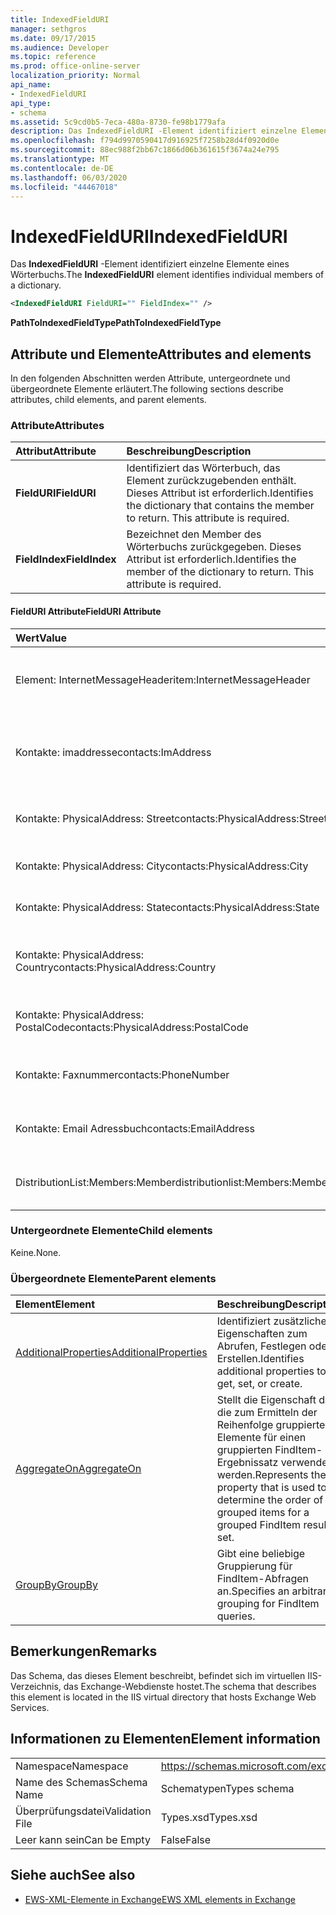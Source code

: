 ```yaml
---
title: IndexedFieldURI
manager: sethgros
ms.date: 09/17/2015
ms.audience: Developer
ms.topic: reference
ms.prod: office-online-server
localization_priority: Normal
api_name:
- IndexedFieldURI
api_type:
- schema
ms.assetid: 5c9cd0b5-7eca-480a-8730-fe98b1779afa
description: Das IndexedFieldURI -Element identifiziert einzelne Elemente eines Wörterbuchs.
ms.openlocfilehash: f794d9970590417d916925f7258b28d4f0920d0e
ms.sourcegitcommit: 88ec988f2bb67c1866d06b361615f3674a24e795
ms.translationtype: MT
ms.contentlocale: de-DE
ms.lasthandoff: 06/03/2020
ms.locfileid: "44467018"
---
```

# <a name="indexedfielduri"></a><span data-ttu-id="2848b-103">IndexedFieldURI</span><span class="sxs-lookup"><span data-stu-id="2848b-103">IndexedFieldURI</span></span>

<span data-ttu-id="2848b-104">Das **IndexedFieldURI** -Element identifiziert einzelne Elemente eines Wörterbuchs.</span><span class="sxs-lookup"><span data-stu-id="2848b-104">The **IndexedFieldURI** element identifies individual members of a dictionary.</span></span> 
  
```xml
<IndexedFieldURI FieldURI="" FieldIndex="" />
```

 <span data-ttu-id="2848b-105">**PathToIndexedFieldType**</span><span class="sxs-lookup"><span data-stu-id="2848b-105">**PathToIndexedFieldType**</span></span>
## <a name="attributes-and-elements"></a><span data-ttu-id="2848b-106">Attribute und Elemente</span><span class="sxs-lookup"><span data-stu-id="2848b-106">Attributes and elements</span></span>

<span data-ttu-id="2848b-107">In den folgenden Abschnitten werden Attribute, untergeordnete und übergeordnete Elemente erläutert.</span><span class="sxs-lookup"><span data-stu-id="2848b-107">The following sections describe attributes, child elements, and parent elements.</span></span>
  
### <a name="attributes"></a><span data-ttu-id="2848b-108">Attribute</span><span class="sxs-lookup"><span data-stu-id="2848b-108">Attributes</span></span>

|<span data-ttu-id="2848b-109">**Attribut**</span><span class="sxs-lookup"><span data-stu-id="2848b-109">**Attribute**</span></span>|<span data-ttu-id="2848b-110">**Beschreibung**</span><span class="sxs-lookup"><span data-stu-id="2848b-110">**Description**</span></span>|
|:-----|:-----|
|<span data-ttu-id="2848b-111">**FieldURI**</span><span class="sxs-lookup"><span data-stu-id="2848b-111">**FieldURI**</span></span> <br/> |<span data-ttu-id="2848b-p101">Identifiziert das Wörterbuch, das Element zurückzugebenden enthält. Dieses Attribut ist erforderlich.</span><span class="sxs-lookup"><span data-stu-id="2848b-p101">Identifies the dictionary that contains the member to return. This attribute is required.</span></span>  <br/> |
|<span data-ttu-id="2848b-114">**FieldIndex**</span><span class="sxs-lookup"><span data-stu-id="2848b-114">**FieldIndex**</span></span> <br/> |<span data-ttu-id="2848b-p102">Bezeichnet den Member des Wörterbuchs zurückgegeben. Dieses Attribut ist erforderlich.</span><span class="sxs-lookup"><span data-stu-id="2848b-p102">Identifies the member of the dictionary to return. This attribute is required.</span></span>  <br/> |
   
#### <a name="fielduri-attribute"></a><span data-ttu-id="2848b-117">FieldURI Attribute</span><span class="sxs-lookup"><span data-stu-id="2848b-117">FieldURI Attribute</span></span>

|<span data-ttu-id="2848b-118">**Wert**</span><span class="sxs-lookup"><span data-stu-id="2848b-118">**Value**</span></span>|<span data-ttu-id="2848b-119">**Beschreibung**</span><span class="sxs-lookup"><span data-stu-id="2848b-119">**Description**</span></span>|
|:-----|:-----|
|<span data-ttu-id="2848b-120">Element: InternetMessageHeader</span><span class="sxs-lookup"><span data-stu-id="2848b-120">item:InternetMessageHeader</span></span>  <br/> |<span data-ttu-id="2848b-121">Der Nachrichtenkopf eines Elements darstellt.</span><span class="sxs-lookup"><span data-stu-id="2848b-121">Represents the message header of an item.</span></span>  <br/> |
|<span data-ttu-id="2848b-122">Kontakte: imaddresse</span><span class="sxs-lookup"><span data-stu-id="2848b-122">contacts:ImAddress</span></span>  <br/> |<span data-ttu-id="2848b-123">Stellt die Instant messaging-Adresse eines Kontakts an.</span><span class="sxs-lookup"><span data-stu-id="2848b-123">Represents the instant messaging address of a contact.</span></span>  <br/> |
|<span data-ttu-id="2848b-124">Kontakte: PhysicalAddress: Street</span><span class="sxs-lookup"><span data-stu-id="2848b-124">contacts:PhysicalAddress:Street</span></span>  <br/> |<span data-ttu-id="2848b-125">Stellt die Straße eines Kontakts an.</span><span class="sxs-lookup"><span data-stu-id="2848b-125">Represents the street address of a contact.</span></span>  <br/> |
|<span data-ttu-id="2848b-126">Kontakte: PhysicalAddress: City</span><span class="sxs-lookup"><span data-stu-id="2848b-126">contacts:PhysicalAddress:City</span></span>  <br/> |<span data-ttu-id="2848b-127">Stellt den Ort eines Kontakts an.</span><span class="sxs-lookup"><span data-stu-id="2848b-127">Represents the city of a contact.</span></span>  <br/> |
|<span data-ttu-id="2848b-128">Kontakte: PhysicalAddress: State</span><span class="sxs-lookup"><span data-stu-id="2848b-128">contacts:PhysicalAddress:State</span></span>  <br/> |<span data-ttu-id="2848b-129">Stellt den Status eines Kontakts an.</span><span class="sxs-lookup"><span data-stu-id="2848b-129">Represents the state of a contact.</span></span>  <br/> |
|<span data-ttu-id="2848b-130">Kontakte: PhysicalAddress: Country</span><span class="sxs-lookup"><span data-stu-id="2848b-130">contacts:PhysicalAddress:Country</span></span>  <br/> |<span data-ttu-id="2848b-131">Stellt das Land/Region eines Kontakts an.</span><span class="sxs-lookup"><span data-stu-id="2848b-131">Represents the country/region of a contact.</span></span>  <br/> |
|<span data-ttu-id="2848b-132">Kontakte: PhysicalAddress: PostalCode</span><span class="sxs-lookup"><span data-stu-id="2848b-132">contacts:PhysicalAddress:PostalCode</span></span>  <br/> |<span data-ttu-id="2848b-133">Stellt die Postleitzahl des Kontakts an.</span><span class="sxs-lookup"><span data-stu-id="2848b-133">Represents the postal code of a contact.</span></span>  <br/> |
|<span data-ttu-id="2848b-134">Kontakte: Faxnummer</span><span class="sxs-lookup"><span data-stu-id="2848b-134">contacts:PhoneNumber</span></span>  <br/> |<span data-ttu-id="2848b-135">Stellt die Rufnummer eines Kontakts an.</span><span class="sxs-lookup"><span data-stu-id="2848b-135">Represents the phone number of a contact.</span></span>  <br/> |
|<span data-ttu-id="2848b-136">Kontakte: Email Adressbuch</span><span class="sxs-lookup"><span data-stu-id="2848b-136">contacts:EmailAddress</span></span>  <br/> |<span data-ttu-id="2848b-137">Stellt die e-Mail-Adresse eines Kontakts an.</span><span class="sxs-lookup"><span data-stu-id="2848b-137">Represents the e-mail address of a contact.</span></span>  <br/> |
|<span data-ttu-id="2848b-138">DistributionList:Members:Member</span><span class="sxs-lookup"><span data-stu-id="2848b-138">distributionlist:Members:Member</span></span>  <br/> |<span data-ttu-id="2848b-139">Stellt ein Element einer Verteilerliste dar.</span><span class="sxs-lookup"><span data-stu-id="2848b-139">Represents a member of a distribution list.</span></span>  <br/> |
   
### <a name="child-elements"></a><span data-ttu-id="2848b-140">Untergeordnete Elemente</span><span class="sxs-lookup"><span data-stu-id="2848b-140">Child elements</span></span>

<span data-ttu-id="2848b-141">Keine.</span><span class="sxs-lookup"><span data-stu-id="2848b-141">None.</span></span>
  
### <a name="parent-elements"></a><span data-ttu-id="2848b-142">Übergeordnete Elemente</span><span class="sxs-lookup"><span data-stu-id="2848b-142">Parent elements</span></span>

|<span data-ttu-id="2848b-143">**Element**</span><span class="sxs-lookup"><span data-stu-id="2848b-143">**Element**</span></span>|<span data-ttu-id="2848b-144">**Beschreibung**</span><span class="sxs-lookup"><span data-stu-id="2848b-144">**Description**</span></span>|
|:-----|:-----|
|[<span data-ttu-id="2848b-145">AdditionalProperties</span><span class="sxs-lookup"><span data-stu-id="2848b-145">AdditionalProperties</span></span>](additionalproperties.md) <br/> |<span data-ttu-id="2848b-146">Identifiziert zusätzliche Eigenschaften zum Abrufen, Festlegen oder Erstellen.</span><span class="sxs-lookup"><span data-stu-id="2848b-146">Identifies additional properties to get, set, or create.</span></span>  <br/> |
|[<span data-ttu-id="2848b-147">AggregateOn</span><span class="sxs-lookup"><span data-stu-id="2848b-147">AggregateOn</span></span>](aggregateon.md) <br/> |<span data-ttu-id="2848b-148">Stellt die Eigenschaft dar, die zum Ermitteln der Reihenfolge gruppierter Elemente für einen gruppierten FindItem-Ergebnissatz verwendet werden.</span><span class="sxs-lookup"><span data-stu-id="2848b-148">Represents the property that is used to determine the order of grouped items for a grouped FindItem result set.</span></span>  <br/> |
|[<span data-ttu-id="2848b-149">GroupBy</span><span class="sxs-lookup"><span data-stu-id="2848b-149">GroupBy</span></span>](groupby.md) <br/> |<span data-ttu-id="2848b-150">Gibt eine beliebige Gruppierung für FindItem-Abfragen an.</span><span class="sxs-lookup"><span data-stu-id="2848b-150">Specifies an arbitrary grouping for FindItem queries.</span></span>  <br/> |
   
## <a name="remarks"></a><span data-ttu-id="2848b-151">Bemerkungen</span><span class="sxs-lookup"><span data-stu-id="2848b-151">Remarks</span></span>

<span data-ttu-id="2848b-152">Das Schema, das dieses Element beschreibt, befindet sich im virtuellen IIS-Verzeichnis, das Exchange-Webdienste hostet.</span><span class="sxs-lookup"><span data-stu-id="2848b-152">The schema that describes this element is located in the IIS virtual directory that hosts Exchange Web Services.</span></span>
  
## <a name="element-information"></a><span data-ttu-id="2848b-153">Informationen zu Elementen</span><span class="sxs-lookup"><span data-stu-id="2848b-153">Element information</span></span>

|||
|:-----|:-----|
|<span data-ttu-id="2848b-154">Namespace</span><span class="sxs-lookup"><span data-stu-id="2848b-154">Namespace</span></span>  <br/> |https://schemas.microsoft.com/exchange/services/2006/types  <br/> |
|<span data-ttu-id="2848b-155">Name des Schemas</span><span class="sxs-lookup"><span data-stu-id="2848b-155">Schema Name</span></span>  <br/> |<span data-ttu-id="2848b-156">Schematypen</span><span class="sxs-lookup"><span data-stu-id="2848b-156">Types schema</span></span>  <br/> |
|<span data-ttu-id="2848b-157">Überprüfungsdatei</span><span class="sxs-lookup"><span data-stu-id="2848b-157">Validation File</span></span>  <br/> |<span data-ttu-id="2848b-158">Types.xsd</span><span class="sxs-lookup"><span data-stu-id="2848b-158">Types.xsd</span></span>  <br/> |
|<span data-ttu-id="2848b-159">Leer kann sein</span><span class="sxs-lookup"><span data-stu-id="2848b-159">Can be Empty</span></span>  <br/> |<span data-ttu-id="2848b-160">False</span><span class="sxs-lookup"><span data-stu-id="2848b-160">False</span></span>  <br/> |
   
## <a name="see-also"></a><span data-ttu-id="2848b-161">Siehe auch</span><span class="sxs-lookup"><span data-stu-id="2848b-161">See also</span></span>



- [<span data-ttu-id="2848b-162">EWS-XML-Elemente in Exchange</span><span class="sxs-lookup"><span data-stu-id="2848b-162">EWS XML elements in Exchange</span></span>](ews-xml-elements-in-exchange.md)

